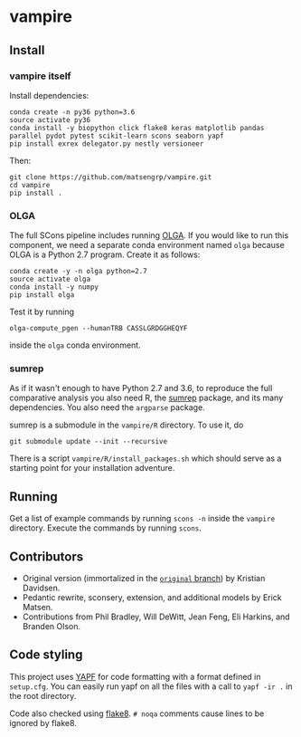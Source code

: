 # vampire

## Install

### vampire itself
Install dependencies:
```
conda create -n py36 python=3.6
source activate py36
conda install -y biopython click flake8 keras matplotlib pandas parallel pydot pytest scikit-learn scons seaborn yapf
pip install exrex delegator.py nestly versioneer
```
Then:
```
git clone https://github.com/matsengrp/vampire.git
cd vampire
pip install .
```

### OLGA
The full SCons pipeline includes running [OLGA](https://github.com/zsethna/OLGA).
If you would like to run this component, we need a separate conda environment named `olga` because OLGA is a Python 2.7 program.
Create it as follows:

```
conda create -y -n olga python=2.7
source activate olga
conda install -y numpy
pip install olga
```

Test it by running

```
olga-compute_pgen --humanTRB CASSLGRDGGHEQYF
```

inside the `olga` conda environment.


### sumrep
As if it wasn't enough to have Python 2.7 and 3.6, to reproduce the full comparative analysis you also need R, the [sumrep](https://github.com/matsengrp/sumrep/) package, and its many dependencies.
You also need the `argparse` package.

sumrep is a submodule in the `vampire/R` directory.
To use it, do
```
git submodule update --init --recursive
```

There is a script `vampire/R/install_packages.sh` which should serve as a starting point for your installation adventure.



## Running

Get a list of example commands by running `scons -n` inside the `vampire` directory.
Execute the commands by running `scons`.


## Contributors

* Original version (immortalized in the [`original` branch](https://github.com/matsengrp/vampire/tree/original)) by Kristian Davidsen.
* Pedantic rewrite, sconsery, extension, and additional models by Erick Matsen.
* Contributions from Phil Bradley, Will DeWitt, Jean Feng, Eli Harkins, and Branden Olson.


## Code styling

This project uses [YAPF](https://github.com/google/yapf) for code formatting with a format defined in `setup.cfg`.
You can easily run yapf on all the files with a call to `yapf -ir .` in the root directory.

Code also checked using [flake8](http://flake8.pycqa.org/en/latest/).
`# noqa` comments cause lines to be ignored by flake8.


